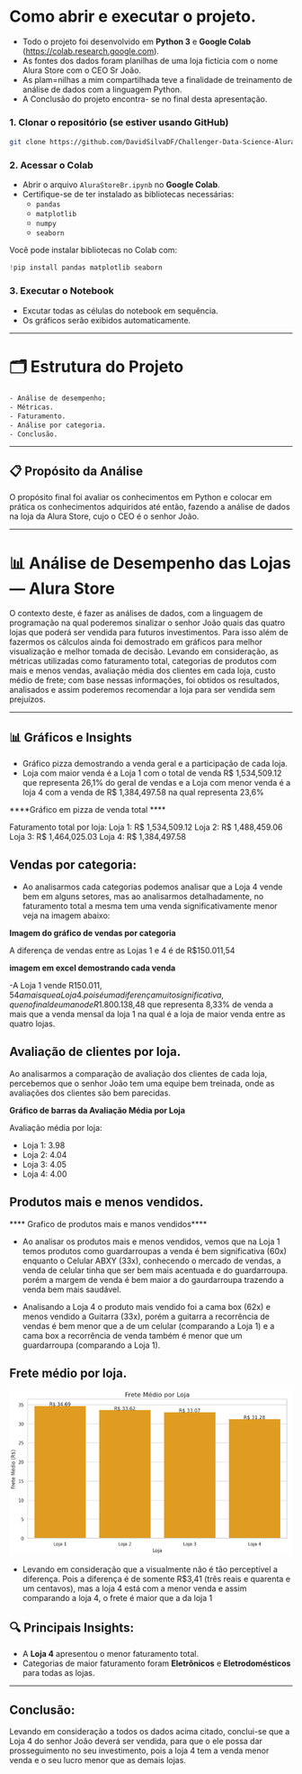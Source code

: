 #  Como abrir e executar o projeto.

- Todo o projeto foi desenvolvido em **Python 3** e **Google Colab** (https://colab.research.google.com).
- As fontes dos dados foram planilhas de uma loja fictícia com o nome Alura Store com o CEO Sr João.
- As plam=nilhas a mim compartilhada teve a finalidade de treinamento de análise de dados com a linguagem Python.
- A Conclusão do projeto encontra- se no final desta apresentação.


### 1. Clonar o repositório (se estiver usando GitHub)
```bash
git clone https://github.com/DavidSilvaDF/Challenger-Data-Science-AluraStore
```
### 2. Acessar o Colab
- Abrir o arquivo `AluraStoreBr.ipynb` no **Google Colab**. 
- Certifique-se de ter instalado as bibliotecas necessárias:
  - `pandas`
  - `matplotlib`
  - `numpy`
  - `seaborn` 

Você pode instalar bibliotecas no Colab com:
```python
!pip install pandas matplotlib seaborn
```

### 3. Executar o Notebook
- Excutar todas as células do notebook em sequência.
- Os gráficos serão exibidos automaticamente.

---

# 🗂️ Estrutura do Projeto

	- Análise de desempenho;
	- Métricas.
	- Faturamento.
	- Análise por categoria.
	- Conclusão.

---

## 📋 Propósito da Análise
O propósito final foi avaliar os conhecimentos em Python e colocar em prática os conhecimentos adquiridos até então, fazendo a análise de dados na loja da Alura Store, cujo o CEO é o senhor João.

---

# 📊 Análise de Desempenho das Lojas — Alura Store

O contexto deste, é fazer as análises de dados, com a linguagem de programação na qual poderemos sinalizar o senhor João quais das quatro lojas que poderá ser vendida para futuros investimentos. Para isso além de fazermos os cálculos ainda foi demostrado em gráficos para melhor visualização e melhor tomada de decisão. 
Levando em consideração, as métricas utilizadas como faturamento total, categorias de produtos com mais e menos vendas, avaliação média dos clientes em cada loja, custo médio de frete; com base nessas informações, foi obtidos os resultados, analisados e assim poderemos recomendar a loja para ser vendida sem prejuízos.

---

## 📊 Gráficos e Insights

- Gráfico pizza demostrando a venda geral e a participação de cada loja. 
- Loja com maior venda é a Loja 1 com o total de venda R$ 1,534,509.12 que representa 26,1% do geral de vendas e a Loja com menor venda é a loja 4 com a venda de R$ 1,384,497.58 na qual representa 23,6% 


****Gráfico em pizza de venda total ****

Faturamento total por loja:
Loja 1: R$ 1,534,509.12
Loja 2: R$ 1,488,459.06
Loja 3: R$ 1,464,025.03
Loja 4: R$ 1,384,497.58

## Vendas por categoria:

- Ao analisarmos cada categorias podemos analisar que a Loja 4 vende bem em alguns setores, mas ao analisarmos detalhadamente, no faturamento total a mesma tem uma venda significativamente menor veja na imagem abaixo:

****Imagem do gráfico de vendas por categoria****


A diferença de vendas entre as Lojas 1 e 4 é de R$150.011,54 


****imagem em excel demostrando cada venda****

-A Loja 1 vende R$150.011,54 a mais que a Loja 4. pois é uma diferença muito significativa, que no final de um ano de R$1.800.138,48 que representa 8,33% de venda a mais que a venda mensal da loja 1 na qual é a loja de maior venda entre as quatro lojas.


## Avaliação de clientes por loja.


Ao analisarmos a comparação de avaliação dos clientes de cada loja, percebemos que o senhor João tem uma equipe bem treinada, onde as avaliações dos clientes são bem parecidas.


****Gráfico de barras da Avaliação Média por Loja****

Avaliação média por loja:
- Loja 1: 3.98
- Loja 2: 4.04
- Loja 3: 4.05
- Loja 4: 4.00


## Produtos mais e menos vendidos.

**** Grafico de produtos mais e manos vendidos****

- Ao analisar os produtos mais e menos vendidos, vemos que na Loja 1 temos produtos como guardarroupas a venda é bem significativa (60x) enquanto o Celular ABXY (33x), conhecendo o mercado de vendas, a venda de celular tinha que ser bem mais acentuada e do guardarroupa. porém a margem de venda é bem maior a do gaurdarroupa trazendo a venda bem mais saudável.

- Analisando a Loja 4 o produto mais vendido foi a cama box (62x) e menos vendido a Guitarra (33x), porém a guitarra a recorrência de vendas é bem menor que a de um celular (comparando a Loja 1) e a cama box a recorrência de venda também é menor que um guardarroupa (comparando a Loja 1).


## Frete médio por loja.

![Exibe a média do Frete por Loja](images/frete_medio_loja.png)
- Levando em consideração que a visualmente não é tão perceptível a diferença. Pois a diferença é de somente R$3,41 (três reais e quarenta e um centavos), mas a loja 4 está com a menor venda e assim comparando a loja 4, o frete é maior que a da loja 1 




## 🔍 **Principais Insights**:
- A **Loja 4** apresentou o menor faturamento total.
- Categorias de maior faturamento foram **Eletrônicos** e **Eletrodomésticos** para todas as lojas.

---

##  Conclusão:

Levando em consideração a todos os dados acima citado, conclui-se que a Loja 4 do senhor João deverá ser vendida, para que o ele possa dar prosseguimento no seu investimento, pois a loja 4 tem a venda menor venda e o seu lucro menor que as demais lojas.